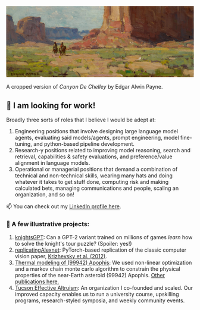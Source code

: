 <img src="canyon_de_chelley_payne_trunc.jpeg">

A cropped version of *Canyon De Chelley* by Edgar Alwin Payne.

## 👋 I am looking for work! 
Broadly three sorts of roles that I believe I would be adept at:
1. Engineering positions that involve designing large language model agents, evaluating said models/agents, prompt engineering, model fine-tuning, and python-based pipeline development.
2. Research-y positions related to improving model reasoning, search and retrieval, capabilities & safety evaluations, and preference/value alignment in language models.
3. Operational or managerial positions that demand a combination of technical and non-technical skills, wearing many hats and doing whatever it takes to get stuff done, computing risk and making calculated bets, managing communications and people, scaling an organization, and so on!

📫 You can check out my [LinkedIn profile here](https://www.linkedin.com/in/satpathyakash/).

### 👾 A few illustrative projects:
1. [knightsGPT](https://github.com/AsteroidHunter/knightsGPT): Can a GPT-2 variant trained on millions of games *learn* how to solve the knight's tour puzzle? (Spoiler: yes!)
2. [replicatingAlexnet](https://github.com/AsteroidHunter/replicatingAlexnet): PyTorch-based replication of the classic computer vision paper, [Krizhevsky et al. (2012)](https://proceedings.neurips.cc/paper_files/paper/2012/file/c399862d3b9d6b76c8436e924a68c45b-Paper.pdf).
3. [Thermal modeling of (99942) Apophis](https://iopscience.iop.org/article/10.3847/PSJ/ac66d1): We used non-linear optimization and a markov chain monte carlo algorithm to constrain the physical properties of the near-Earth asteroid (99942) Apophis. [Other publications here.](https://scholar.google.com/citations?user=WGDJUkoAAAAJ&hl=en)
4. [Tucson Effective Altruism](https://linktr.ee/tea_at_ua): An organization I co-founded and scaled. Our improved capacity enables us to run a university course, upskilling programs, research-styled symposia, and weekly community events.

<!--
**AsteroidHunter/AsteroidHunter** is a ✨ _special_ ✨ repository because its `README.md` (this file) appears on your GitHub profile.

Here are some ideas to get you started:

- 🔭 I’m currently working on ...
- 🌱 I’m currently learning ...
- 👯 I’m looking to collaborate on ...
- 🤔 I’m looking for help with ...
- 💬 Ask me about ...
- 📫 How to reach me: ...
- 😄 Pronouns: ...
- ⚡ Fun fact: ...
-->
